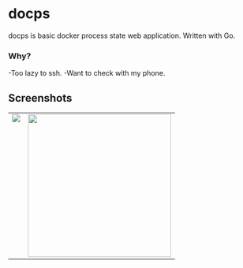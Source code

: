 # docps

docps is basic docker process state web application. Written with Go.

### Why?
-Too lazy to ssh.
-Want to check with my phone.

## Screenshots

<table>
<tr>
<td valign="top">
<img src="https://raw.githubusercontent.com/salihciftci/docps/master/screenshots/web.png">
</td>
<td valign="top">
<img src="https://raw.githubusercontent.com/salihciftci/docps/master/screenshots/mobil.png" height="290">
</td>
</tr>
</table>
